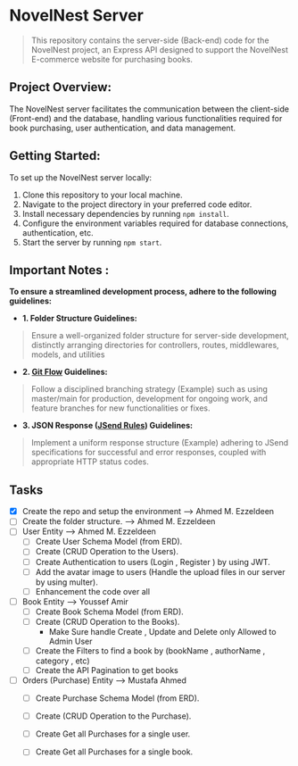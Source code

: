 # NovelNest Server

> This repository contains the server-side (Back-end) code for the NovelNest project, an Express API designed to support the NovelNest E-commerce website for purchasing books.

## Project Overview:

The NovelNest server facilitates the communication between the client-side (Front-end) and the database, handling various functionalities required for book purchasing, user authentication, and data management.

## Getting Started:

To set up the NovelNest server locally:

1. Clone this repository to your local machine.
2. Navigate to the project directory in your preferred code editor.
3. Install necessary dependencies by running `npm install`.
4. Configure the environment variables required for database connections, authentication, etc.
5. Start the server by running `npm start`.

## Important Notes :
**To ensure a streamlined development process, adhere to the following guidelines:**

- **1. Folder Structure Guidelines:**
> Ensure a well-organized folder structure for server-side development, distinctly arranging directories for controllers, routes, middlewares, models, and utilities
- **2. [Git Flow](https://nvie.com/posts/a-successful-git-branching-model/) Guidelines:**
> Follow a disciplined branching strategy (Example) such as using master/main for production, development for ongoing work, and feature branches for new functionalities or fixes.
- **3. JSON Response ([JSend Rules](https://github.com/omniti-labs/jsend)) Guidelines:**
>Implement a uniform response structure (Example) adhering to JSend specifications for successful and error responses, coupled with appropriate HTTP status codes.

## Tasks

- [X] Create the repo and setup the environment --> Ahmed M. Ezzeldeen
- [ ] Create the folder structure. --> Ahmed M. Ezzeldeen
- [ ] User Entity --> Ahmed M. Ezzeldeen 
	- [ ] Create User Schema Model (from ERD). 
	- [ ] Create (CRUD Operation to the Users).
	- [ ] Create Authentication to users (Login , Register ) by using JWT.
	- [ ] Add the avatar image to users (Handle the upload files in our server by using multer).
	- [ ] Enhancement the code over all
- [ ] Book Entity --> Youssef Amir
	- [ ] Create Book Schema Model (from ERD).
	- [ ] Create (CRUD Operation to the Books).
		-  Make Sure handle Create , Update and Delete only Allowed to Admin User
	- [ ] Create the Filters to find a book by (bookName , authorName , category  , etc)
	- [ ] Create the API Pagination to get books
- [ ] Orders (Purchase) Entity --> Mustafa Ahmed
	- [ ] Create Purchase Schema Model (from ERD).
	- [ ] Create (CRUD Operation to the Purchase).
	- [ ] Create Get all Purchases for a single user.
	- [ ] Create Get all Purchases for a single book.


